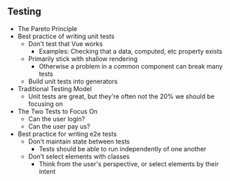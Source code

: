 ## Testing

- The Pareto Principle
- Best practice of writing unit tests
  - Don't test that Vue works
    - Examples: Checking that a data, computed, etc property exists
  - Primarily stick with shallow rendering
    - Otherwise a problem in a common component can break many tests
  - Build unit tests into generators
- Traditional Testing Model
  - Unit tests are great, but they're often not the 20% we should be focusing on
- The Two Tests to Focus On
  - Can the user login?
  - Can the user pay us?
- Best practice for writing e2e tests
  - Don't maintain state between tests
    - Tests should be able to run independently of one another
  - Don't select elements with classes
    - Think from the user's perspective, or select elements by their intent
